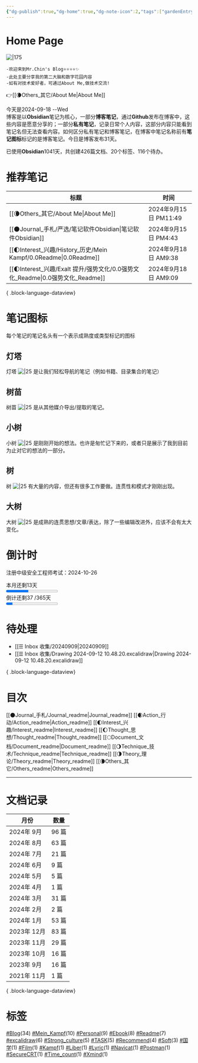 ```yaml
---
{"dg-publish":true,"dg-home":true,"dg-note-icon":2,"tags":["gardenEntry"],"permalink":"/🌘Others_其它/Mr.Chin's Blog/","dgPassFrontmatter":true,"noteIcon":2,"created":"2024-08-24T08:36:20.682+08:00","updated":"2024-09-18T09:06:26.053+08:00"}
---
```


# **Home Page**
![|175](https://cdn.jsdelivr.net/gh/BTW-Q/blog_img/image/202409091002741.svg)
```
-欢迎来到Mr.Chin's Blog⭐⭐⭐⭐✨
-此处主要分享我的第二大脑和数字花园内容
-如有对技术爱好者，可通过About Me,做技术交流!
```
👉[[🌘Others_其它/About Me\|About Me]]  
<div><span>今天是2024-09-18  --Wed</span></div><span><span>博客是以<strong>Obsidian</strong>笔记为核心，一部分<strong>博客笔记</strong>，通过<strong>Github</strong>发布在博客中，这些内容是愿意分享的；一部分<strong>私有笔记</strong>，记录日常个人内容，这部分内容只能看到笔记名但无法查看内容。如何区分私有笔记和博客笔记，在博客中笔记名称前有<strong>笔记图标</strong>标记的是博客笔记。今日是博客发布31天。</span></span><p><span>已使用<strong>Obsidian</strong>1041天，共创建426篇文档、20个标签、116个待办。</span></p>

# 推荐笔记

| 标题                                                                | 时间                  |
| ----------------------------------------------------------------- | ------------------- |
| [[🌘Others_其它/About Me\|About Me]]                             | 2024年9月15日 PM11:49  |
| [[🌑Journal_手札/严选/笔记软件Obsidian\|笔记软件Obsidian]]                 | 2024年9月15日 PM4:43   |
| [[🌓Interest_兴趣/History_历史/Mein Kampf/0.0Readme\|0.0Readme]]   | 2024年9月18日 AM9:38   |
| [[🌓Interest_兴趣/Exalt 提升/强势文化/0.0强势文化_Readme\|0.0强势文化_Readme]] | 2024年9月18日 AM9:09   |

{ .block-language-dataview}
# 笔记图标
每个笔记的笔记名头有一个表示成熟度或类型标记的图标
## 灯塔
灯塔 ![|25](https://cdn.jsdelivr.net/gh/BTW-Q/blog_img/image/202409152310993.svg) 是让我们轻松导航的笔记（例如书籍、目录集合的笔记）
## 树苗
树苗 ![|25](https://cdn.jsdelivr.net/gh/BTW-Q/blog_img/image/202409141415148.svg) 是从其他媒介导出/提取的笔记。
## 小树
小树 ![|25](https://cdn.jsdelivr.net/gh/BTW-Q/blog_img/image/202409141415144.svg) 是刚刚开始的想法。也许是匆忙记下来的，或者只是展示了我到目前为止对它的想法的一部分。
## 树
树 ![|25](https://cdn.jsdelivr.net/gh/BTW-Q/blog_img/image/202409141415145.svg) 有大量的内容，但还有很多工作要做。连贯性和模式才刚刚出现。
## 大树
大树 ![|25](https://cdn.jsdelivr.net/gh/BTW-Q/blog_img/image/202409141415146.svg) 是成熟的连贯思想/文章/表达，除了一些编辑改进外，应该不会有太大变化。
# 倒计时
<span><span>注册中级安全工程师考试：2024-10-26</span></span><div><span>本月还剩13天</span></div><progress max="30" value="13"><span>-</span></progress><div><span>倒计还剩37 /365天</span></div><progress max="300" value="37"><span>-</span></progress>

# 待处理
- [[☰ Inbox 收集/20240909\|20240909]]
- [[☰ Inbox 收集/Drawing 2024-09-12 10.48.20.excalidraw\|Drawing 2024-09-12 10.48.20.excalidraw]]

{ .block-language-dataview}
# 目次
[[🌑Journal_手札/Journal_readme\|Journal_readme]]
[[🌒Action_行动/Action_readme\|Action_readme]]
[[🌓Interest_兴趣/Interest_readme\|Interest_readme]]
[[🌔Thought_思想/Thought_readme\|Thought_readme]]
[[🌕Document_文档/Document_readme\|Document_readme]]
[[🌖Technique_技术/Technique_readme\|Technique_readme]]
[[🌗Theory_理论/Theory_readme\|Theory_readme]]
[[🌘Others_其它/Others_readme\|Others_readme]]
***
# 文档记录
| 月份        | 数量   |
| --------- | ---- |
| 2024年 9月  | 96 篇 |
| 2024年 8月  | 63 篇 |
| 2024年 7月  | 21 篇 |
| 2024年 6月  | 9 篇  |
| 2024年 5月  | 5 篇  |
| 2024年 4月  | 1 篇  |
| 2024年 3月  | 31 篇 |
| 2024年 2月  | 2 篇  |
| 2024年 1月  | 53 篇 |
| 2023年 12月 | 83 篇 |
| 2023年 11月 | 29 篇 |
| 2023年 10月 | 16 篇 |
| 2023年 9月  | 16 篇 |
| 2021年 11月 | 1 篇  |

{ .block-language-dataview}
# 标签
<p><span><a class="internal-link" data-href="#Blog" href="#Blog" target="_blank" rel="noopener"></a><a href="#Blog" class="tag" target="_blank" rel="noopener">#Blog</a>(34) <a class="internal-link" data-href="#Mein_Kampf" href="#Mein_Kampf" target="_blank" rel="noopener"></a><a href="#Mein_Kampf" class="tag" target="_blank" rel="noopener">#Mein_Kampf</a>(10) <a class="internal-link" data-href="#Personal" href="#Personal" target="_blank" rel="noopener"></a><a href="#Personal" class="tag" target="_blank" rel="noopener">#Personal</a>(9) <a class="internal-link" data-href="#Ebook" href="#Ebook" target="_blank" rel="noopener"></a><a href="#Ebook" class="tag" target="_blank" rel="noopener">#Ebook</a>(8) <a class="internal-link" data-href="#Readme" href="#Readme" target="_blank" rel="noopener"></a><a href="#Readme" class="tag" target="_blank" rel="noopener">#Readme</a>(7) <a class="internal-link" data-href="#excalidraw" href="#excalidraw" target="_blank" rel="noopener"></a><a href="#excalidraw" class="tag" target="_blank" rel="noopener">#excalidraw</a>(6) <a class="internal-link" data-href="#Strong_culture" href="#Strong_culture" target="_blank" rel="noopener"></a><a href="#Strong_culture" class="tag" target="_blank" rel="noopener">#Strong_culture</a>(5) <a class="internal-link" data-href="#TASK" href="#TASK" target="_blank" rel="noopener"></a><a href="#TASK" class="tag" target="_blank" rel="noopener">#TASK</a>(5) <a class="internal-link" data-href="#Recommend" href="#Recommend" target="_blank" rel="noopener"></a><a href="#Recommend" class="tag" target="_blank" rel="noopener">#Recommend</a>(4) <a class="internal-link" data-href="#Soft" href="#Soft" target="_blank" rel="noopener"></a><a href="#Soft" class="tag" target="_blank" rel="noopener">#Soft</a>(3) <a class="internal-link" data-href="#国学" href="#国学" target="_blank" rel="noopener"></a><a href="#国学" class="tag" target="_blank" rel="noopener">#国学</a>(1) <a class="internal-link" data-href="#Film" href="#Film" target="_blank" rel="noopener"></a><a href="#Film" class="tag" target="_blank" rel="noopener">#Film</a>(1) <a class="internal-link" data-href="#Kampf" href="#Kampf" target="_blank" rel="noopener"></a><a href="#Kampf" class="tag" target="_blank" rel="noopener">#Kampf</a>(1) <a class="internal-link" data-href="#Liber" href="#Liber" target="_blank" rel="noopener"></a><a href="#Liber" class="tag" target="_blank" rel="noopener">#Liber</a>(1) <a class="internal-link" data-href="#Lyric" href="#Lyric" target="_blank" rel="noopener"></a><a href="#Lyric" class="tag" target="_blank" rel="noopener">#Lyric</a>(1) <a class="internal-link" data-href="#Navicat" href="#Navicat" target="_blank" rel="noopener"></a><a href="#Navicat" class="tag" target="_blank" rel="noopener">#Navicat</a>(1) <a class="internal-link" data-href="#Postman" href="#Postman" target="_blank" rel="noopener"></a><a href="#Postman" class="tag" target="_blank" rel="noopener">#Postman</a>(1) <a class="internal-link" data-href="#SecureCRT" href="#SecureCRT" target="_blank" rel="noopener"></a><a href="#SecureCRT" class="tag" target="_blank" rel="noopener">#SecureCRT</a>(1) <a class="internal-link" data-href="#Time_count" href="#Time_count" target="_blank" rel="noopener"></a><a href="#Time_count" class="tag" target="_blank" rel="noopener">#Time_count</a>(1) <a class="internal-link" data-href="#Xmind" href="#Xmind" target="_blank" rel="noopener"></a><a href="#Xmind" class="tag" target="_blank" rel="noopener">#Xmind</a>(1)</span></p>
